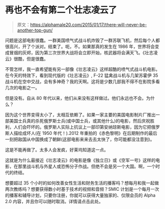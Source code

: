 # 再也不会有第二个壮志凌云了

> 原文：<https://alphamale20.com/2015/01/17/there-will-never-be-another-top-gun/>

问题是这部电影很蠢。一群美国喷气式战斗机炸毁了一群苏联飞机，然后每个人都很高兴，开了个派对。结束了。呃，不。如果那真的发生在 1986 年，世界将会变成冒烟的灰烬，因为第三次世界大战将会立即开始，核武器将会满天飞。《壮志凌云》很酷，但是很蠢。

不管怎样，我一直希望能有另一部像《壮志凌云》这样超酷的喷气式战斗机电影。在今天的特效下，看到现代版的《壮志凌云》, F-22 猛禽战斗机与几架苏霍伊 35 战斗机在空中交战，会有多神奇？我的天啊。这将是少数几部我不得不在影院多看几次的电影之一。

但是没有。自从 80 年代以来，他们从来没有这样做过。他们永远也不会。为什么？

因为这个世界变得太小了，太相互依赖了。如果一家主要的美国电影制片厂推出一部美国士兵真的杀死俄罗斯士兵(或中国士兵，或其他什么)的电影，然后庆祝胜利，人们会吓坏的。俄罗斯人实际上抗议上一部印第安纳琼斯电影，因为它把俄罗斯人描绘成坏人(在 1950 年代！).2012 年重拍的《赤色黎明》在后期制作的最后一刻把敌国从中国换成了朝鲜(这部电影来来去去太快了，你可能都没注意到)。

这是不能再做了。太多人会发疯，好莱坞知道这一点。

这就是为什么最接近《壮志凌云》的电影是像《独立日》或《空军一号》这样的电影，在那里战斗机与外星人或恐怖分子作战。但绝不会是另一个大国。啊，一个时代的终结。

想要超过 35 个小时的如何改善女性生活和财务生活的播客吗？想每月和我一起做两次教练吗？想要获得数小时基于技术的视频和音频？SMIC 计划是一个每月一次的播客和辅导计划，只要你注册，你就可以获得大量独家的、仅限会员的 Alpha 2.0 内容，并且你可以随时取消。详情请点击此处。